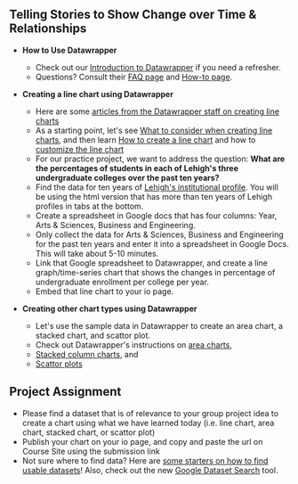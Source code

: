 ## Telling Stories to Show Change over Time & Relationships

- **How to Use Datawrapper**
  -   Check out our [Introduction to Datawrapper](https://github.com/HaiyanJia-Lehigh/DataStorytelling/blob/master/Telling%20Stories%20to%20Show%20Composition%20%26%20Comparison.md) if you need a refresher.
  -   Questions? Consult their [FAQ page](https://www.datawrapper.de/faq/) and [How-to page](https://academy.datawrapper.de/).

- **Creating a line chart using Datawrapper**
  -   Here are some [articles from the Datawrapper staff on creating line charts](https://academy.datawrapper.de/category/76-line-charts)
  -   As a starting point, let's see [What to consider when creating line charts](https://academy.datawrapper.de/article/129-what-to-consider-when-creating-line-charts), and then learn [How to create a line chart](https://academy.datawrapper.de/article/23-how-to-create-a-line-chart) and how to [customize the line chart](https://academy.datawrapper.de/article/47-customizing-your-line-chart)
  -   For our practice project, we want to address the question:
  **What are the percentages of students in each of Lehigh's three undergraduate colleges over the past ten years?**
  -   Find the data for ten years of [Lehigh's institutional profile](https://www.lehigh.edu/~oir/profiles/profile.htm). You will be using the html version that has more than ten years of Lehigh profiles in tabs at the bottom.
  -   Create a spreadsheet in Google docs that has four columns: Year, Arts & Sciences, Business and Engineering.
  -   Only collect the data for Arts & Sciences, Business and Engineering for the past ten years and enter it into a spreadsheet in Google Docs. This will take about 5-10 minutes.
  -   Link that Google spreadsheet to Datawrapper, and create a line graph/time-series chart that shows the changes in percentage of undergraduate enrollment per college per year.
  -   Embed that line chart to your io page.
  
- **Creating other chart types using Datawrapper**
  -   Let's use the sample data in Datawrapper to create an area chart, a stacked chart, and scattor plot. 
  -   Check out Datawrapper's instructions on [area charts](https://academy.datawrapper.de/category/78-area-chart),
  -   [Stacked column charts](https://academy.datawrapper.de/category/75-column-charts), and
  -   [Scattor plots](https://academy.datawrapper.de/category/79-scatterplots)

## Project Assignment
 -  Please find a dataset that is of relevance to your group project idea to create a chart using what we have learned today (i.e. line chart, area chart, stacked chart, or scattor plot)
 -  Publish your chart on your io page, and copy and paste the url on Course Site using the submission link
 -  Not sure where to find data? Here are [some starters on how to find usable datasets](https://github.com/HaiyanJia-Lehigh/DataVisualization/blob/master/Finding%20Data.md)! Also, check out the new [Google Dataset Search](https://toolbox.google.com/datasetsearch) tool.
